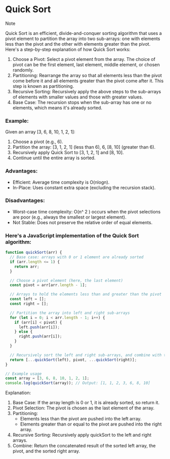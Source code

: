 # Quick Sort

>[!NOTE]
>Quick Sort is an efficient, divide-and-conquer sorting algorithm that uses a pivot element to partition the array into two sub-arrays: one with elements less than the pivot and the other with elements greater than the pivot. Here's a step-by-step explanation of how Quick Sort works:

1. Choose a Pivot: Select a pivot element from the array. The choice of pivot can be the first element, last element, middle element, or chosen randomly.
2. Partitioning: Rearrange the array so that all elements less than the pivot come before it and all elements greater than the pivot come after it. This step is known as partitioning.
3. Recursive Sorting: Recursively apply the above steps to the sub-arrays of elements with smaller values and those with greater values.
4. Base Case: The recursion stops when the sub-array has one or no elements, which means it's already sorted.

### Example:
Given an array [3, 6, 8, 10, 1, 2, 1]:
1. Choose a pivot (e.g., 6).
2. Partition the array: [3, 1, 2, 1] (less than 6), 6, [8, 10] (greater than 6).
3. Recursively apply Quick Sort to [3, 1, 2, 1] and [8, 10].
4. Continue until the entire array is sorted.

### Advantages:
- Efficient: Average time complexity is O(nlogn).
- In-Place: Uses constant extra space (excluding the recursion stack).

### Disadvantages:
- Worst-case time complexity: O(n^ 2 ) occurs when the pivot selections are poor (e.g., always the smallest or largest element).
- Not Stable: Does not preserve the relative order of equal elements.

### Here's a JavaScript implementation of the Quick Sort algorithm:
```javascript
function quickSort(arr) {
  // Base case: arrays with 0 or 1 element are already sorted
  if (arr.length <= 1) {
    return arr;
  }

  // Choose a pivot element (here, the last element)
  const pivot = arr[arr.length - 1];

  // Arrays to hold the elements less than and greater than the pivot
  const left = [];
  const right = [];

  // Partition the array into left and right sub-arrays
  for (let i = 0; i < arr.length - 1; i++) {
    if (arr[i] < pivot) {
      left.push(arr[i]);
    } else {
      right.push(arr[i]);
    }
  }

  // Recursively sort the left and right sub-arrays, and combine with the pivot
  return [...quickSort(left), pivot, ...quickSort(right)];
}

// Example usage
const array = [3, 6, 8, 10, 1, 2, 1];
console.log(quickSort(array)); // Output: [1, 1, 2, 3, 6, 8, 10]
```

Explanation:
1. Base Case: If the array length is 0 or 1, it is already sorted, so return it.
2. Pivot Selection: The pivot is chosen as the last element of the array.
3. Partitioning:
   - Elements less than the pivot are pushed into the left array.
   - Elements greater than or equal to the pivot are pushed into the right array.
4. Recursive Sorting: Recursively apply quickSort to the left and right arrays.
5. Combine: Return the concatenated result of the sorted left array, the pivot, and the sorted right array.
